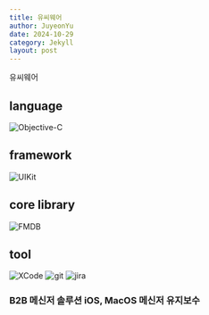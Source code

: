 ```yaml
---
title: 유씨웨어
author: JuyeonYu
date: 2024-10-29
category: Jekyll
layout: post
---
```


유씨웨어

language
----
![Objective-C](https://img.shields.io/badge/OBJECTIVE--C-233A95E3.svg?style=for-the-badge&logo=apple&logoColor=white)

framework
----
![UIKit](https://img.shields.io/badge/UIkit-000000?style=for-the-badge&logo=ios&logoColor=white)

core library
----
![FMDB](https://img.shields.io/badge/FMDB-003B57.svg?style=for-the-badge&logo=sqlite&logoColor=white)

tool
----
![XCode](https://img.shields.io/badge/XCode-147EFB.svg?style=for-the-badge&logo=xcode&logoColor=white)
![git](https://img.shields.io/badge/git-F05032.svg?style=for-the-badge&logo=git&logoColor=white)
![jira](https://img.shields.io/badge/jira-0052CC.svg?style=for-the-badge&logo=xcode&logoColor=white)


### B2B 메신저 솔루션 iOS, MacOS 메신저 유지보수
